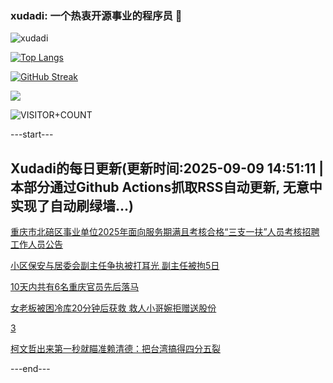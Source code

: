 ### xudadi: 一个热衷开源事业的程序员 👋

![xudadi](https://github-readme-stats-git-masterorgs-github-readme-stats-team.vercel.app/api?username=xudadi)

[![Top Langs](https://github-readme-stats.vercel.app/api/top-langs/?username=xudadi)](https://github.com/anuraghazra/github-readme-stats)

[![GitHub Streak](https://streak-stats.demolab.com?user=xudadi&locale=zh_Hans)](https://git.io/streak-stats)

![](https://raw.githubusercontent.com/xudadi/xudadi/main/assets/github-contribution-grid-snake.svg)

![VISITOR+COUNT](https://komarev.com/ghpvc/?username=xudadi&label=VISITOR+COUNT)


---start---

## Xudadi的每日更新(更新时间:2025-09-09 14:51:11 | 本部分通过Github Actions抓取RSS自动更新, 无意中实现了自动刷绿墙...)

[重庆市北碚区事业单位2025年面向服务期满且考核合格“三支一扶”人员考核招聘工作人员公告](https://www.gongkaoleida.com/article/2609556)

[小区保安与居委会副主任争执被打耳光 副主任被拘5日](https://m.163.com/news/article/K8V7AM34051492T3.html)

[10天内共有6名重庆官员先后落马](https://m.163.com/news/article/K8UT2FHB0530JPVV.html)

[女老板被困冷库20分钟后获救 救人小哥婉拒赠送股份](https://m.163.com/news/article/K8V9NRVQ0514R9OJ.html)

[3](https://m.163.com/touch/news/sub/domestic)

[柯文哲出来第一秒就瞄准赖清德：把台湾搞得四分五裂](https://m.163.com/news/article/K8URKPKM055080L4.html)

---end---
